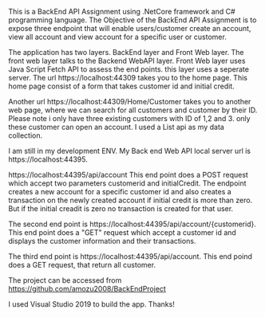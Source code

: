 This is a BackEnd API Assignment using .NetCore framework and C# programming language. 
The Objective of the BackEnd API Assignment is to expose three endpoint that will enable users/customer create an account, 
view all account and view account for a specific user or customer.

The application has two layers. BackEnd layer and Front Web layer. The front web layer talks to the Backend WebAPI layer.
Front Web layer uses Java Script Fetch API to assess the end points. this layer uses a seperate server. The url https://localhost:44309
takes you to the home page. This home page consist of a form that takes customer id and initial credit.

Another url https://localhost:44309/Home/Customer takes you to another web page, where we can search for all customers and customer by their ID.
Please note i only have three existing customers with ID of 1,2 and 3. only these customer can open an account.
I used a List api as my data collection.

I am still in my development ENV. My Back end Web API local server url is https://localhost:44395.

https://localhost:44395/api/account This end point does a POST request which accept two parameters customerid and initialCredit.
The endpoint creates a new account for a specific customer id and also creates a transaction on the newly created account if initial credit is more than zero.
But if the initial creadit is zero no transaction is created for that user.

The second end point is https://localhost:44395/api/account/{customerid}. This end point does a "GET" request which accept a customer id
and displays the customer information and their transactions.

The third end point is https://localhost:44395/api/account. This end poind does a GET request, that return all customer.

The project can be accessed from https://github.com/amozu2008/BackEndProject

I used Visual Studio 2019 to build the app. Thanks!



